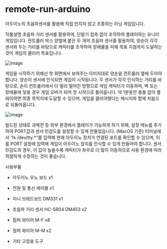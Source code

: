 # remote-run-arduino
아두이노의 초음파센서를 활용해 직접 만지지 않고 조종하는 러닝 게임입니다. 

작품설명
 초음파 거리 센서를 활용하여, 단말기 접촉 없이 조작하여 플레이하는 유니티 게임입니다. 컨트롤러 박스 양옆에 붙은 두 개의 초음파 센서를 활용하여, 양손이 각각 센서와 두는 거리를 바탕으로 캐릭터를 조작하여 장애물을 피해 목표 지점까지 도달하는 것이 게임의 클리어 목표입니다. 
 
 ![image](https://user-images.githubusercontent.com/15320150/208811914-c147e5ed-677b-4d76-8620-24b59c2555a0.png)

게임을 시작하기 위해선 첫 화면에서 보여주는 이미지대로 양손을 컨트롤러 옆에 두어야 합니다. 양손이 센서에 인식되면 게임이 시작됩니다. 두 센서가 각각 인식하는 거리를 바탕으로, 손이 컨트롤러에서 더 멀리 떨어진 방향으로 게임 캐릭터가 이동하며, 벽 또는 장애물에 닿을 경우 게임 오버가 되어 첫 시작으로 돌아옵니다. 약 1분동안 충돌 없이 플레이하면 최종 목적지에 도달할 수 있으며, 게임을 클리어했다는 메시지와 함께 처음으로 되돌아옵니다. 

![image](https://user-images.githubusercontent.com/15320150/208811940-05d0793b-dbbe-418b-b89a-961a6836639d.png)

빌드된 상태로 과제전 등 외부 환경에서 플레이가 가능하게 하기 위해, 설정 메뉴를 추가하여 PORT값과 센서 민감도를 설정할 수 있게 만들었습니다. (MacOS 기준) 터미널에서 “ls /dev/tty.*”를 입력해 현재 아두이노 장치가 연결된 포트를 확인할 수 있으며, 이를 PORT 설정에 입력해 게임이 아두이노 장치를 인식할 수 있게 만들어야 합니다. 센서 민감도의 경우, 이 값이 높을수록 캐릭터가 좌우로 더 많이 이동하므로 사용 환경에 따라 적절하게 수정하는 것이 좋습니다. 

사용부품

- 아두이노 우노 보드		x1

- 전원 및 통신 케이블 		x1

- 미니 브레드보드 DM331		x1

- 초음파 거리 센서 HC-SR04 DM453	x2

- 점퍼 와이어 M-F 	x8

- 점퍼 와이어 M-M 		x2

- 기타 고정용 도구
